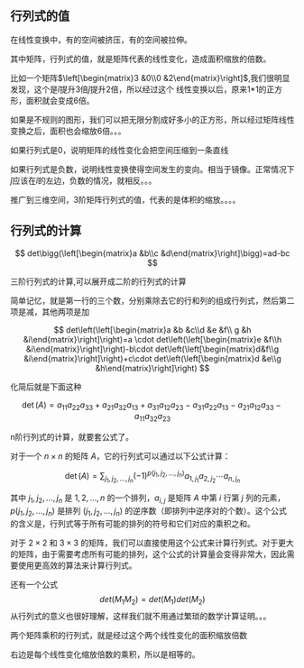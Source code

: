 ## 行列式的值

在线性变换中，有的空间被挤压，有的空间被拉伸。

其中矩阵，行列式的值，就是矩阵代表的线性变化，造成面积缩放的倍数。

比如一个矩阵$\left[\begin{matrix}3 &0\\0 &2\end{matrix}\right]$,我们很明显发现，这个是$\hat i$提升3倍$\hat j$提升2倍，所以经过这个 线性变换以后，原来1*1的正方形，面积就会变成6倍。

如果是不规则的图形，我们可以把无限分割成好多小的正方形，所以经过矩阵线性变换之后，面积也会缩放6倍。。。



如果行列式是0，说明矩阵的线性变化会把空间压缩到一条直线



如果行列式是负数，说明线性变换使得空间发生的变向。相当于镜像。正常情况下$\hat j$应该在$\hat i$的左边，负数的情况，就相反。。。



推广到三维空间，3阶矩阵行列式的值，代表的是体积的缩放。。。。



## 行列式的计算

$$
det\bigg(\left[\begin{matrix}a &b\\c &d\end{matrix}\right]\bigg)=ad-bc
$$





三阶行列式的计算,可以展开成二阶的行列式的计算

简单记忆，就是第一行的三个数，分别乘除去它的行和列的组成行列式，然后第二项是减，其他两项是加


$$
det\left(\left[\begin{matrix}a &b &c\\d &e &f\\ g &h &i\end{matrix}\right]\right)=a \cdot det\left(\left[\begin{matrix}e &f\\h &i\end{matrix}\right]\right)-b\cdot det\left(\left[\begin{matrix}d&f\\g &i\end{matrix}\right]\right)+c\cdot det\left(\left[\begin{matrix}d &e\\g &h\end{matrix}\right]\right)
$$


化简后就是下面这种

$$\det(A) = a_{11}a_{22}a_{33} + a_{21}a_{32}a_{13} + a_{31}a_{12}a_{23} - a_{31}a_{22}a_{13} - a_{21}a_{12}a_{33} - a_{11}a_{32}a_{23}$$





n阶行列式的计算，就要套公式了。

对于一个 $n \times n$ 的矩阵 $A$，它的行列式可以通过以下公式计算：

$$\det(A) = \sum_{j_1, j_2, \ldots, j_n} (-1)^{p(j_1,j_2,\ldots,j_n)} a_{1,j_1} a_{2,j_2} \cdots a_{n,j_n}$$

其中 $j_1, j_2, \ldots, j_n$ 是 $1, 2, \ldots, n$ 的一个排列，$a_{i,j}$ 是矩阵 $A$ 中第 $i$ 行第 $j$ 列的元素，$p(j_1,j_2,\ldots,j_n)$ 是排列 $(j_1,j_2,\ldots,j_n)$ 的逆序数（即排列中逆序对的个数）。这个公式的含义是，行列式等于所有可能的排列的符号和它们对应的乘积之和。

对于 $2 \times 2$ 和 $3 \times 3$ 的矩阵，我们可以直接使用这个公式来计算行列式。对于更大的矩阵，由于需要考虑所有可能的排列，这个公式的计算量会变得非常大，因此需要使用更高效的算法来计算行列式。





还有一个公式
$$
det(M_1M_2)=det(M_1)det(M_2)
$$
从行列式的意义也很好理解，这样我们就不用通过繁琐的数学计算证明。。。

两个矩阵乘积的行列式，就是经过这个两个线性变化的面积缩放倍数

右边是每个线性变化缩放倍数的乘积，所以是相等的。

